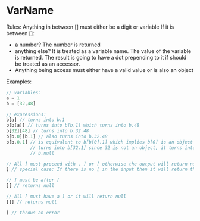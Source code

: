 # VarName

Rules:
Anything in between [] must either be a digit or variable
If it is between []:
- a number? The number is returned
- anything else? It is treated as a variable name. The value of the variable is returned.
The result is going to have a dot prepending to it if should be treated as an accessor.
- Anything being access must either have a valid value or is also an object

Examples:

```js
// variables:
a = 1
b = [32,48]

// expressions:
b[a] // turns into b.1
b[b[a]] // turns into b[b.1] which turns into b.48
b[32][48] // turns into b.32.48
b[b.0][b.1] // also turns into b.32.48 
b[b.0.1] // is equivalent to b[b[0].1] which implies b[0] is an object
         // turns into b[32.1] since 32 is not an object, it turns into 
         // b.null 

// All ] must proceed with . ] or [ otherwise the output will return null 
] // special case: If there is no [ in the input then it will return the input

// ] must be after [
][ // returns null

// All [ must have a ] or it will return null
[]] // returns null

[ // throws an error
```